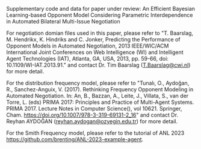 Supplementary code and data for paper under review: An Efficient Bayesian Learning-based Opponent Model Considering Parametric Interdependence in Automated Bilateral Multi-Issue Negotiation

For negotiation domian files used in this paper, please refer to "T. Baarslag, M. Hendrikx, K. Hindriks and C. Jonker, Predicting the Performance of Opponent Models in Automated Negotiation, 2013 IEEE/WIC/ACM International Joint Conferences on Web Intelligence (WI) and Intelligent Agent Technologies (IAT), Atlanta, GA, USA, 2013, pp. 59-66, doi: 10.1109/WI-IAT.2013.91." and contact Dr. Tim Baarslag (T.Baarslag@cwi.nl) for more detail.

For the distribution frequency model, please refer to "Tunalı, O., Aydoğan, R., Sanchez-Anguix, V. (2017). Rethinking Frequency Opponent Modeling in Automated Negotiation. In: An, B., Bazzan, A., Leite, J., Villata, S., van der Torre, L. (eds) PRIMA 2017: Principles and Practice of Multi-Agent Systems. PRIMA 2017. Lecture Notes in Computer Science(), vol 10621. Springer, Cham. https://doi.org/10.1007/978-3-319-69131-2_16" and contact Dr. Reyhan
AYDOĞAN (reyhan.aydogan@ozyegin.edu.tr) for more detail.

For the Smith Frequency model, please refer to the tutorial of ANL 2023 https://github.com/brenting/ANL-2023-example-agent.
